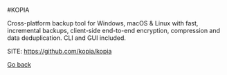 #KOPIA

   Cross-platform backup tool for Windows, macOS & Linux with fast, incremental backups, client-side end-to-end encryption, compression and data deduplication. CLI and GUI included.

 SITE: https://github.com/kopia/kopia

 [Go back](https://portable-linux-apps.github.io/apps.html)
